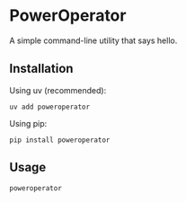 # PowerOperator

A simple command-line utility that says hello.

## Installation

Using uv (recommended):
```
uv add poweroperator
```

Using pip:
```
pip install poweroperator
```

## Usage

```
poweroperator
```